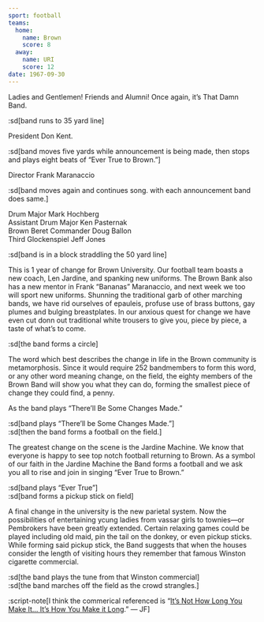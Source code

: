 ```yaml
---
sport: football
teams:
  home:
    name: Brown
    score: 8
  away:
    name: URI
    score: 12
date: 1967-09-30
---
```


Ladies and Gentlemen! Friends and Alumni! Once again, it’s That Damn Band.

:sd[band runs to 35 yard line]

President Don Kent.

:sd[band moves five yards while announcement is being made, then stops and plays eight beats of “Ever True to Brown.”]

Director Frank Maranaccio

:sd[band moves again and continues song. with each announcement band does same.]

Drum Major Mark Hochberg\
Assistant Drum Major Ken Pasternak\
Brown Beret Commander Doug Ballon\
Third Glockenspiel Jeff Jones

:sd[band is in a block straddling the 50 yard line]

This is 1 year of change for Brown University. Our football team boasts a new coach, Len Jardine, and spanking new uniforms. The Brown Bank also has a new mentor in Frank “Bananas” Maranaccio, and next week we too will sport new uniforms. Shunning the traditional garb of other marching bands, we have rid ourselves of epauleis, profuse use of brass buttons, gay plumes and bulging breastplates. In our anxious quest for change we have even cut donn out traditional white trousers to give you, piece by piece, a taste of what’s to come.

:sd[the band forms a circle]

The word which best describes the change in life in the Brown community is metamorphosis. Since it would require 252 bandmembers to form this word, or any other word meaning change, on the field, the eighty members of the Brown Band will show you what they can do, forming the smallest piece of change they could find, a penny.

As the band plays “There’ll Be Some Changes Made.”

:sd[band plays “There’ll be Some Changes Made.”]\
:sd[then the band forms a football on the field.]

The greatest change on the scene is the Jardine Machine. We know that everyone is happy to see top notch football returning to Brown. As a symbol of our faith in the Jardine Machine the Band forms a football and we ask you all to rise and join in singing “Ever True to Brown.”

:sd[band plays “Ever True”]\
:sd[band forms a pickup stick on field]

A final change in the university is the new parietal system. Now the possibilities of entertaining ycung ladies from vassar girls to townies—or Pembrokers have been greatly extended. Certain relaxing games could be played including old maid, pin the tail on the donkey, or even pickup sticks. While forming said pickup stick, the Band suggests that when the houses consider the length of visiting hours they remember that famous Winston cigarette commercial.

:sd[the band plays the tune from that Winston commercial]\
:sd[the band marches off the field as the crowd strangles.]

:script-note[I think the commerical referenced is “[It’s Not How Long You Make It… It’s How You Make it Long](https://youtu.be/2BXiyMDD9Hk).” — JF]
